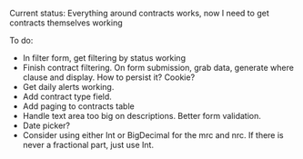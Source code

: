 Current status: Everything around contracts works, now I need to get contracts themselves working

To do:

* In filter form, get filtering by status working
* Finish contract filtering. On form submission, grab data, generate where clause and display. How to persist it? Cookie?
* Get daily alerts working.
* Add contract type field.
* Add paging to contracts table
* Handle text area too big on descriptions. Better form validation.
* Date picker?
* Consider using either Int or BigDecimal for the mrc and nrc. If there is never a fractional part, just use Int.
